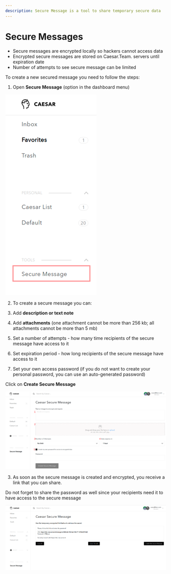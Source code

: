 ```yaml
---
description: Secure Message is a tool to share temporary secure data
---
```


# Secure Messages

* Secure messages are encrypted locally so hackers cannot access data
* Encrypted secure messages are stored on Caesar.Team. servers until expiration date
* Number of attempts to see secure message can be limited

To create a new secured message you need to follow the steps: 

1. Open **Secure Message** \(option in the dashboard menu\)

![](.gitbook/assets/sec_message-1.png)



2. To create a secure message you can:

1. Add **description or text note**
2. Add **attachments** \(one attachment cannot be more than 256 kb; all attachments cannot be more than 5 mb\)
3. Set a number of attempts - how many time recipients of the secure message have access to it
4. Set expiration period - how long recipients of the secure message have access to it
5. Set your own access password \(if you do not want to create your personal password, you can use an auto-generated password\)

Click on **Create Secure Message**

![](.gitbook/assets/sec_message-2.png)

3. As soon as the secure message is created and encrypted, you receive a link that you can share. 

Do not forget to share the password as well since your recipients need it to have access to the secure message

![](.gitbook/assets/sec_message-3.png)



